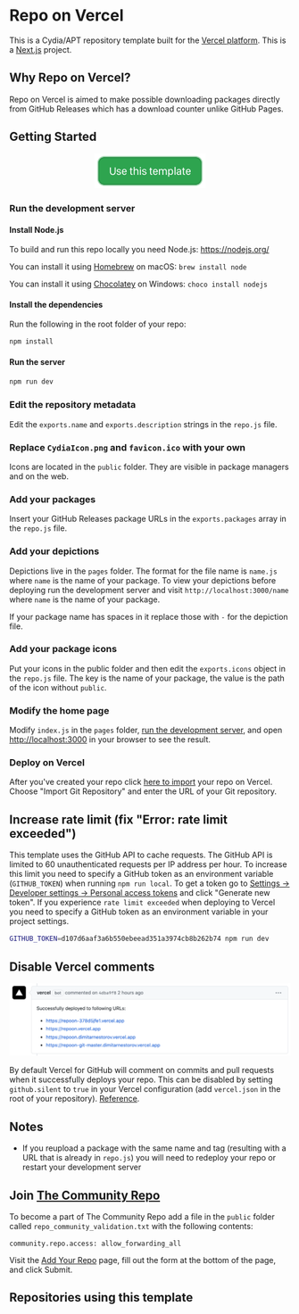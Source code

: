 # Repo on Vercel

This is a Cydia/APT repository template built for the [Vercel platform](https://vercel.com/). This is a [Next.js](https://nextjs.org/) project.

## Why Repo on Vercel?

Repo on Vercel is aimed to make possible downloading packages directly from GitHub Releases which has a download counter unlike GitHub Pages.

## Getting Started

<p align="center"><a href="https://github.com/dimitarnestorov/RepoOnVercel/generate"><img width="200" src=".vscode/Button.png" alt="Use this template"></a></p>

### Run the development server

#### Install Node.js

To build and run this repo locally you need Node.js: https://nodejs.org/

You can install it using [Homebrew](https://brew.sh/) on macOS: `brew install node`

You can install it using [Chocolatey](https://chocolatey.org/) on Windows: `choco install nodejs`

#### Install the dependencies

Run the following in the root folder of your repo:

```sh
npm install
```

#### Run the server

```bash
npm run dev
```

### Edit the repository metadata

Edit the `exports.name` and `exports.description` strings in the `repo.js` file.

### Replace `CydiaIcon.png` and `favicon.ico` with your own

Icons are located in the `public` folder. They are visible in package managers and on the web.

### Add your packages

Insert your GitHub Releases package URLs in the `exports.packages` array in the `repo.js` file.

### Add your depictions

Depictions live in the `pages` folder. The format for the file name is `name.js` where `name` is the name of your package. To view your depictions before deploying run the development server and visit `http://localhost:3000/name` where `name` is the name of your package.

If your package name has spaces in it replace those with `-` for the depiction file.

### Add your package icons

Put your icons in the public folder and then edit the `exports.icons` object in the `repo.js` file. The key is the name of your package, the value is the path of the icon without `public`.

### Modify the home page

Modify `index.js` in the `pages` folder, [run the development server](#run-the-development-server), and open [http://localhost:3000](http://localhost:3000) in your browser to see the result.

### Deploy on Vercel

After you've created your repo click [here to import](https://vercel.com/import) your repo on Vercel. Choose "Import Git Repository" and enter the URL of your Git repository.

## Increase rate limit (fix "Error: rate limit exceeded")

This template uses the GitHub API to cache requests. The GitHub API is limited to 60 unauthenticated requests per IP address per hour. To increase this limit you need to specify a GitHub token as an environment variable (`GITHUB_TOKEN`) when running `npm run local`. To get a token go to [Settings -> Developer settings -> Personal access tokens](https://github.com/settings/tokens) and click "Generate new token". If you experience `rate limit exceeded` when deploying to Vercel you need to specify a GitHub token as an environment variable in your project settings.

```sh
GITHUB_TOKEN=d107d6aaf3a6b550ebeead351a3974cb8b262b74 npm run dev
```

## Disable Vercel comments

<p align="center"><img src=".vscode/VercelComment.png" width="836" alt="Vercel comment example"></p>

By default Vercel for GitHub will comment on commits and pull requests when it successfully deploys your repo. This can be disabled by setting `github.silent` to `true` in your Vercel configuration (add `vercel.json` in the root of your repository). [Reference](https://vercel.com/docs/configuration#git-integrations/github-silent).

## Notes

-   If you reupload a package with the same name and tag (resulting with a URL that is already in `repo.js`) you will need to redeploy your repo or restart your development server

## Join [The Community Repo](https://repo.community/)

To become a part of The Community Repo add a file in the `public` folder called `repo_community_validation.txt` with the following contents:

```
community.repo.access: allow_forwarding_all
```

Visit the [Add Your Repo](https://repo.community/add) page, fill out the form at the bottom of the page, and click Submit.

## Repositories using this template
